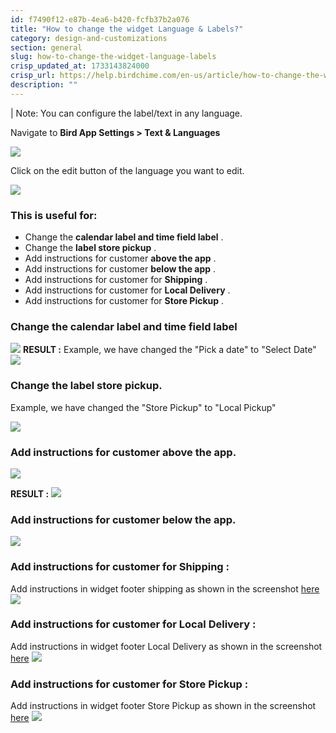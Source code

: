 ```yaml
---
id: f7490f12-e87b-4ea6-b420-fcfb37b2a076
title: "How to change the widget Language & Labels?"
category: design-and-customizations
section: general
slug: how-to-change-the-widget-language-labels
crisp_updated_at: 1733143824000
crisp_url: https://help.birdchime.com/en-us/article/how-to-change-the-widget-language-labels-11stcld/
description: ""
---
```


| Note: You can configure the label/text in any language.

Navigate to **Bird App Settings > Text & Languages** 

![](https://storage.crisp.chat/users/helpdesk/website/ca826b447482b000/textandlang_1xwlqy8.png)

Click on the edit button of the language you want to edit.

![](https://storage.crisp.chat/users/helpdesk/website/ca826b447482b000/screenshot-2023-09-16-at-60110_1jyqyan.png)

### This is useful for:

* Change the **calendar label and time field label** .
* Change the **label store pickup** .
* Add instructions for customer **above the app** .
* Add instructions for customer **below the app** .
* Add instructions for customer for **Shipping** .
* Add instructions for customer for **Local Delivery** .
* Add instructions for customer for **Store Pickup** .

### Change the calendar label and time field label

![](https://storage.crisp.chat/users/helpdesk/website/ca826b447482b000/cal1_nokhez.png)
**RESULT :**
Example, we have changed the "Pick a date" to "Select Date"
![](https://storage.crisp.chat/users/helpdesk/website/ca826b447482b000/screenshot-2023-03-16-at-81546_1trw0b7.png)

### Change the label store pickup.

Example, we have changed the "Store Pickup" to "Local Pickup"

![](https://storage.crisp.chat/users/helpdesk/website/ca826b447482b000/cal2_1o16fqo.png)

### Add instructions for customer above the app.

![](https://storage.crisp.chat/users/helpdesk/website/ca826b447482b000/cal4_o16ci0.png)

**RESULT :**
![](https://storage.crisp.chat/users/helpdesk/website/ca826b447482b000/screenshot-2023-03-21-at-85847_7wa5se.png)

### Add instructions for customer below the app.

![](https://storage.crisp.chat/users/helpdesk/website/ca826b447482b000/screenshot-2023-03-14-at-81655_1gq6flm.png)

### Add instructions for customer for Shipping  :

Add instructions in widget footer shipping as shown in the screenshot [here](#3-add-instructions-for-customer-below-the-app) 
![](https://storage.crisp.chat/users/helpdesk/website/ca826b447482b000/screenshot-2023-03-16-at-82523_r4xi1l.png)

### Add instructions for customer for Local Delivery :

Add instructions in widget footer Local Delivery as shown in the screenshot [here](#3-add-instructions-for-customer-below-the-app) 
![](https://storage.crisp.chat/users/helpdesk/website/ca826b447482b000/screenshot-2023-03-16-at-82753_12zb578.png)

### Add instructions for customer for Store Pickup :

Add instructions in widget footer Store Pickup as shown in the screenshot [here](#3-add-instructions-for-customer-below-the-app) 
![](https://storage.crisp.chat/users/helpdesk/website/ca826b447482b000/screenshot-2023-03-16-at-82951_ulx5fw.png)
